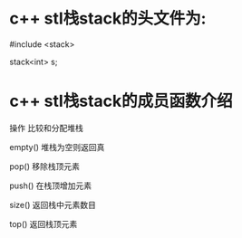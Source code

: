 # **c++ stl栈stack的头文件为**: 

\#include &lt;stack&gt;

stack&lt;int&gt; s;

# **c++ stl栈stack的成员函数介绍**

操作 比较和分配堆栈

empty\(\) 堆栈为空则返回真

pop\(\) 移除栈顶元素

push\(\) 在栈顶增加元素

size\(\) 返回栈中元素数目

top\(\) 返回栈顶元素

